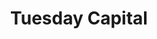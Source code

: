 ---
layout: firm_page
title: "Tuesday Capital"
id: "tuesday.vc"
permalink: "/tuesdaycapitaltuesday.vc/"
website: "https://tuesday.vc"
offices: "San Francisco (United States)"
investment_stages: "Seed, Series A"
portfolio_companies: "Airbnb, DocuSign, GitLab, Uber, Upstart, Zumper, DigitalOcean, Kueski, AirTable, Human Interest, Alto, Authy, DoNotPay, Onfido, Lark, Squad, Iron Ox, JoyRun, Lightform, Prodigy, Grabango"
portfolio_link: "https://tuesday.vc/#portfolio-section"
investment_markets: "Information Technology, FinTech, Transportation, Digital Media, Enterprise Software, Health, Robotics, Fashion, Telcom, Martech, Foodtech, Energy, Traveltech, Cyber Security, Real Estate"
founded_year: "2011"
description: "Tuesday Capital (formerly CrunchFund) is a venture capital firm that has been supporting early-stage founders since 2011. They focus on helping founders build companies and solve significant problems, boasting a portfolio of successful companies with numerous IPOs and acquisitions."
linkedin: "https://www.linkedin.com/company/tuesday-capital"
twitter: "https://twitter.com/tuesdaycapital"
instagram: ""
team_page: "https://tuesday.vc/#tuesday-team"
investor_type: "Venture Capital"
crunchbase: "https://www.crunchbase.com/organization/tuesday-capital"
pitchbook: "https://pitchbook.com/profiles/investor/52815-70"

# SEO Optimization
meta_title: "Tuesday Capital - VC Firm - projectstartups.com"
meta_description: "Tuesday Capital, Tuesday Capital (formerly CrunchFund) is a venture capital firm that has been supporting early-stage founders since 2011. They focus on helping founde..."
meta_keywords: "Tuesday Capital, Information Technology, FinTech, Transportation, Digital Media, Enterprise Software, Health, Robotics, Fashion, Telcom, Martech, Foodtech, Energy, Traveltech, Cyber Security, Real Estate, VC firm, venture capital, startup investor, projectstartups.com"
canonical_url: "https://vc.projectstartups.com/tuesdaycapitaltuesday.vc/"
---